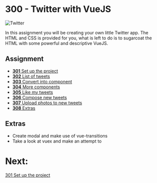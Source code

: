 # 300 - Twitter with VueJS
![Twitter](http://dobloit.se/images/workshop-yrgo/books-app.jpg)

In this assignment you will be creating your own little Twitter app. The HTML and CSS is provided for you, what is left to do is to sugarcoat the HTML with some powerful and descriptive VueJS.

## Assignment
- [**301** Set up the project](./301-setup.md)
- [**302** List of tweets](./302-list.md)
- [**303** Convert into component](./303-convert-into-components.md)
- [**304** More components](./304-more-components.md)
- [**305** Like my tweets](./305-like-my-tweets.md)
- [**306** Compose new tweets](./306-compose-new-tweets.md)
- [**307** Upload photos to new tweets](./307-upload-photos.md)
- [**308** Extras](./308-extras.md)

## Extras
- Create modal and make use of vue-transitions
- Take a look at vuex and make an attempt to 


# Next:
[301 Set up the project](./301-setup.md)
